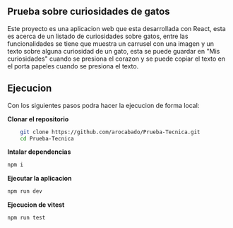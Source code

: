 ## Prueba sobre curiosidades de gatos
Este proyecto es una aplicacion web que esta desarrollada con React, esta es acerca de un listado de curiosidades sobre gatos, entre las funcionalidades se tiene que muestra un carrusel con una imagen y un texto sobre alguna curiosidad de un gato, esta se puede guardar en "Mis curiosidades" cuando se presiona el corazon y se puede copiar el texto en el porta papeles cuando se presiona el texto.

## Ejecucion
Con los siguientes pasos podra hacer la ejecucion de forma local:

**Clonar el repositorio**
```bash
    git clone https://github.com/arocabado/Prueba-Tecnica.git
    cd Prueba-Tecnica
```
**Intalar dependencias**
```bash
npm i
```
**Ejecutar la aplicacion**
```bash
npm run dev
```
**Ejecucion de vitest**
```bash
npm run test
```
